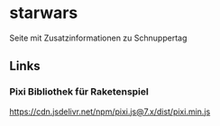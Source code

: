 # starwars
Seite mit Zusatzinformationen zu Schnuppertag

## Links

### Pixi Bibliothek für Raketenspiel
https://cdn.jsdelivr.net/npm/pixi.js@7.x/dist/pixi.min.js
